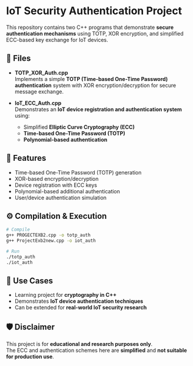 # IoT Security Authentication Project

This repository contains two C++ programs that demonstrate **secure authentication mechanisms** using TOTP, XOR encryption, and simplified ECC-based key exchange for IoT devices.

## 📂 Files
- **TOTP_XOR_Auth.cpp**  
  Implements a simple **TOTP (Time-based One-Time Password) authentication** system with XOR encryption/decryption for secure message exchange.

- **IoT_ECC_Auth.cpp**  
  Demonstrates an **IoT device registration and authentication system** using:
  - Simplified **Elliptic Curve Cryptography (ECC)**
  - **Time-based One-Time Password (TOTP)**
  - **Polynomial-based authentication**

## 🚀 Features
- Time-based One-Time Password (TOTP) generation
- XOR-based encryption/decryption
- Device registration with ECC keys
- Polynomial-based additional authentication
- User/device authentication simulation

## ⚙️ Compilation & Execution
```bash
# Compile
g++ PROGECTEXB2.cpp -o totp_auth
g++ ProjectExb2new.cpp -o iot_auth

# Run
./totp_auth
./iot_auth
```

## 📌 Use Cases
- Learning project for **cryptography in C++**
- Demonstrates **IoT device authentication techniques**
- Can be extended for **real-world IoT security research**

## 🛡️ Disclaimer
This project is for **educational and research purposes only**.  
The ECC and authentication schemes here are **simplified** and **not suitable for production use**.
